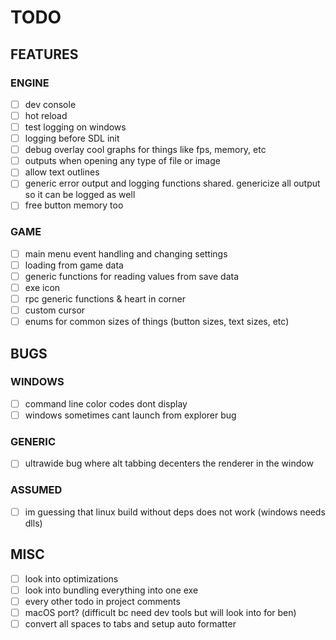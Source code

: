 # TODO

## FEATURES

### ENGINE

- [ ] dev console
- [ ] hot reload
- [ ] test logging on windows
- [ ] logging before SDL init
- [ ] debug overlay cool graphs for things like fps, memory, etc
- [ ] outputs when opening any type of file or image
- [ ] allow text outlines
- [ ] generic error output and logging functions shared. genericize all output so it can be logged as well
- [ ] free button memory too

### GAME

- [ ] main menu event handling and changing settings
- [ ] loading from game data
- [ ] generic functions for reading values from save data
- [ ] exe icon
- [ ] rpc generic functions & heart in corner
- [ ] custom cursor
- [ ] enums for common sizes of things (button sizes, text sizes, etc)

## BUGS

### WINDOWS

- [ ] command line color codes dont display
- [ ] windows sometimes cant launch from explorer bug

### GENERIC

- [ ] ultrawide bug where alt tabbing decenters the renderer in the window

### ASSUMED

- [ ] im guessing that linux build without deps does not work (windows needs dlls)

## MISC

- [ ] look into optimizations
- [ ] look into bundling everything into one exe
- [ ] every other todo in project comments
- [ ] macOS port? (difficult bc need dev tools but will look into for ben)
- [ ] convert all spaces to tabs and setup auto formatter
